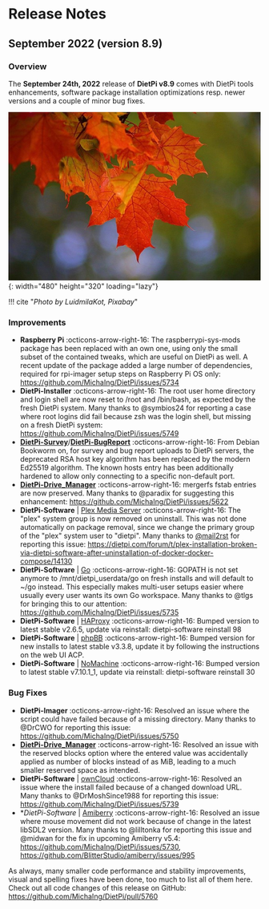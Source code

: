 # Release Notes

## September 2022 (version 8.9)

### Overview

The **September 24th, 2022** release of **DietPi v8.9** comes with DietPi tools enhancements, software package installation optimizations resp. newer versions and a couple of minor bug fixes.

![mushroom in tree](../assets/images/dietpi-release-v8_9.jpg){: width="480" height="320" loading="lazy"}

!!! cite "*Photo by LuidmilaKot, Pixabay*"

### Improvements

- **Raspberry Pi** :octicons-arrow-right-16: The raspberrypi-sys-mods package has been replaced with an own one, using only the small subset of the contained tweaks, which are useful on DietPi as well. A recent update of the package added a large number of dependencies, required for rpi-imager setup steps on Raspberry Pi OS only: <https://github.com/MichaIng/DietPi/issues/5734>
- **DietPi-Installer** :octicons-arrow-right-16: The root user home directory and login shell are now reset to /root and /bin/bash, as expected by the fresh DietPi system. Many thanks to @symbios24 for reporting a case where root logins did fail because zsh was the login shell, but missing on a fresh DietPi system: <https://github.com/MichaIng/DietPi/issues/5749>
- [**DietPi-Survey**](../../dietpi_tools/#dietpi-survey)/[**DietPi-BugReport**](../../dietpi_tools/#dietpi-bug-report) :octicons-arrow-right-16: From Debian Bookworm on, for survey and bug report uploads to DietPi servers, the deprecated RSA host key algorithm has been replaced by the modern Ed25519 algorithm. The known hosts entry has been additionally hardened to allow only connecting to a specific non-default port.
- [**DietPi-Drive_Manager**](../../dietpi_tools/#dietpi-drive-manager) :octicons-arrow-right-16: mergerfs fstab entries are now preserved. Many thanks to @paradix for suggesting this enhancement: <https://github.com/MichaIng/DietPi/issues/5622>
- **DietPi-Software** | [Plex Media Server](../../software/media/#plex-media-server) :octicons-arrow-right-16: The "plex" system group is now removed on uninstall. This was not done automatically on package removal, since we change the primary group of the "plex" system user to "dietpi". Many thanks to [@mail2rst](https://dietpi.com/forum/u/mail2rst) for reporting this issue: <https://dietpi.com/forum/t/plex-installation-broken-via-dietpi-software-after-uninstallation-of-docker-docker-compose/14130>
- **DietPi-Software** | [Go](../../software/programming/#go) :octicons-arrow-right-16: GOPATH is not set anymore to /mnt/dietpi_userdata/go on fresh installs and will default to ~/go instead. This especially makes multi-user setups easier where usually every user wants its own Go workspace. Many thanks to @tlgs for bringing this to our attention: <https://github.com/MichaIng/DietPi/issues/5735>
- **DietPi-Software** | [HAProxy](../../software/advanced_networking/#haproxy) :octicons-arrow-right-16: Bumped version to latest stable v2.6.5, update via reinstall: dietpi-software reinstall 98
- **DietPi-Software** | [phpBB](../../software/social/#phpbb) :octicons-arrow-right-16: Bumped version for new installs to latest stable v3.3.8, update it by following the instructions on the web UI ACP.
- **DietPi-Software** | [NoMachine](../../software/remote_desktop/#nomachine) :octicons-arrow-right-16: Bumped version to latest stable v7.10.1_1, update via reinstall: dietpi-software reinstall 30


### Bug Fixes

- **DietPi-Imager** :octicons-arrow-right-16: Resolved an issue where the script could have failed because of a missing directory. Many thanks to @DrCWO for reporting this issue: <https://github.com/MichaIng/DietPi/issues/5750>
- [**DietPi-Drive_Manager**](../../dietpi_tools/#dietpi-drive-manager) :octicons-arrow-right-16: Resolved an issue with the reserved blocks option where the entered value was accidentally applied as number of blocks instead of as MiB, leading to a much smaller reserved space as intended.
- **DietPi-Software** | [ownCloud](../../software/cloud/#owncloud) :octicons-arrow-right-16: Resolved an issue where the install failed because of a changed download URL. Many thanks to @DrMoshSince1988 for reporting this issue: <https://github.com/MichaIng/DietPi/issues/5739>
- **DietPi-Software* | [Amiberry](../../software/gaming/#amiberry) :octicons-arrow-right-16: Resolved an issue where mouse movement did not work because of change in the latest libSDL2 version. Many thanks to @lilltonka for reporting this issue and @midwan for the fix in upcoming Amiberry v5.4: <https://github.com/MichaIng/DietPi/issues/5730>, <https://github.com/BlitterStudio/amiberry/issues/995>


As always, many smaller code performance and stability improvements, visual and spelling fixes have been done, too much to list all of them here. Check out all code changes of this release on GitHub: <https://github.com/MichaIng/DietPi/pull/5760>
